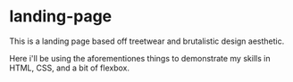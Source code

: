 # landing-page

  This is a landing page based off  treetwear and brutalistic design aesthetic. 
  
  Here i'll be using the aforementiones things to demonstrate my skills in HTML, CSS, and a bit of flexbox.